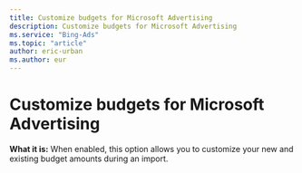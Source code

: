 ```yaml
---
title: Customize budgets for Microsoft Advertising
description: Customize budgets for Microsoft Advertising
ms.service: "Bing-Ads"
ms.topic: "article"
author: eric-urban
ms.author: eur
---
```


# Customize budgets for Microsoft Advertising

**What it is:**  When enabled, this option allows you to customize your new and existing budget amounts during an import.


